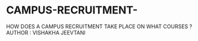 # CAMPUS-RECRUITMENT-
HOW DOES A CAMPUS RECRUITMENT TAKE PLACE ON WHAT COURSES ?
AUTHOR : VISHAKHA JEEVTANI 
